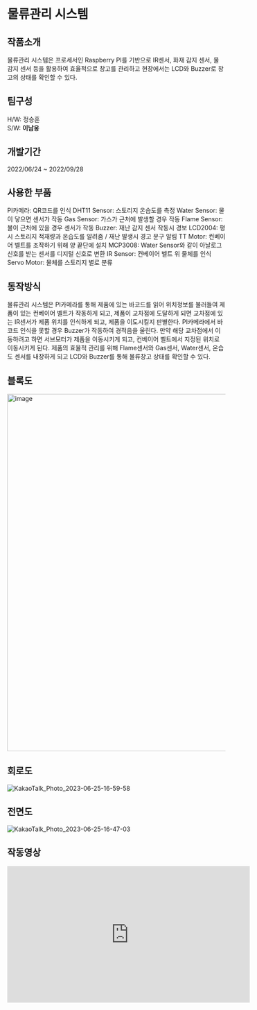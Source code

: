 # 물류관리 시스템

## 작품소개
물류관리 시스템은 프로세서인 Raspberry PI를 기반으로 IR센서, 화재 감지 센서, 물 감지 센서 등을 활용하여 효율적으로 창고를 관리하고 현장에서는 LCD와 Buzzer로 창고의 상태를 확인할 수 있다.

## 팀구성
H/W: 정승훈   
S/W: **이남웅**

## 개발기간
2022/06/24 ~ 2022/09/28

## 사용한 부품
PI카메라: QR코드를 인식
DHT11 Sensor: 스토리지 온습도를 측정
Water Sensor: 물이 닿으면 센서가 작동
Gas Sensor: 가스가 근처에 발생할 경우 작동
Flame Sensor: 불이 근처에 있을 경우 센서가 작동
Buzzer: 재난 감지 센서 작동시 경보
LCD2004: 평시 스토리지 적재량과 온습도를 알려줌 / 재난 발생시 경고 문구 알림
TT Motor: 컨베이어 벨트를 조작하기 위해 양 끝단에 설치
MCP3008: Water Sensor와 같이 아날로그 신호를 받는 센서를 디지털 신호로 변환
IR Sensor: 컨베이어 벨트 위 물체를 인식
Servo Motor: 물체를 스토리지 별로 분류

## 동작방식
물류관리 시스템은 PI카메라를 통해 제품에 있는 바코드를 읽어 위치정보를 불러들여 제품이 있는 컨베이어 벨트가 작동하게 되고, 제품이 교차점에 도달하게 되면 교차점에 있는 IR센서가 제품 위치를 인식하게 되고, 제품을 이도시킬지 판별한다. PI카메라에서 바코드 인식을 못할 경우 Buzzer가 작동하여 경적음을 울린다.
만약 해당 교차점에서 이동하려고 하면 서브모터가 제품을 이동시키게 되고, 컨베이어 벨트에서 지정된 위치로 이동시키게 된다. 제품의 효율적 관리를 위해 Flame센서와 Gas센서, Water센서, 온습도 센서를 내장하게 되고 LCD와 Buzzer를 통해 물류창고 상태를 확인할 수 있다.

## 블록도
<img width="824" alt="image" src="https://github.com/namwlee99/logistics_management_system/assets/123155552/6d6c7c4e-d2ca-4e3c-8f4c-d260321d49e8">

## 회로도
![KakaoTalk_Photo_2023-06-25-16-59-58](https://github.com/namwlee99/logistics_management_system/assets/123155552/410ccaf1-d42c-47a2-957a-2a70ad10f449)


## 전면도
![KakaoTalk_Photo_2023-06-25-16-47-03](https://github.com/namwlee99/logistics_management_system/assets/123155552/e48b2da5-87a5-4a3a-a539-f853676af3a0)

## 작동영상
<iframe width="560" height="315" src="https://www.youtube.com/embed/YHekVKBjydo" frameborder="0" gesture="media" allowfullscreen=""></iframe>
